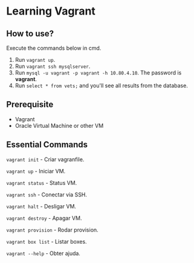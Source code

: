 # Learning Vagrant

## How to use?
Execute the commands below in cmd.

1. Run
```vagrant up```.
2. Run ```vagrant ssh mysqlserver```.
3. Run ```mysql -u vagrant -p vagrant -h 10.80.4.10```. The password is **vagrant**.
4. Run ```select * from vets;``` and you'll see all results from the database.
## Prerequisite
- Vagrant
- Oracle Virtual Machine or other VM
## Essential Commands
```vagrant init``` - Criar vagranfile.</p>
```vagrant up``` - Iniciar VM.</p>
```vagrant status``` - Status VM.</p>
```vagrant ssh``` - Conectar via SSH.</p>
```vagrant halt``` - Desligar VM.</p>
```vagrant destroy``` - Apagar VM.</p>
```vagrant provision``` - Rodar provision.</p>
```vagrant box list``` - Listar boxes.</p>
```vagrant --help``` - Obter ajuda.</p>
